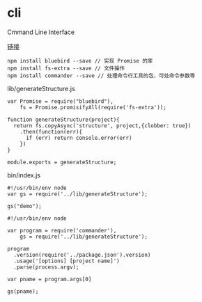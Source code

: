 # cli
Cmmand Line Interface

[链接](https://www.imooc.com/article/3156)

```
npm install bluebird --save // 实现 Promise 的库
npm install fs-extra --save // 文件操作
npm install commander --save // 处理命令行工具的包，可处命令参数等
```


lib/generateStructure.js
```
var Promise = require("bluebird"),
    fs = Promise.promisifyAll(require('fs-extra'));

function generateStructure(project){
  return fs.copyAsync('structure', project,{clobber: true})
    .then(function(err){
      if (err) return console.error(err)
    })
}

module.exports = generateStructure;
```

bin/index.js
```
#!/usr/bin/env node
var gs = require('../lib/generateStructure');

gs("demo");
```
```
#!/usr/bin/env node

var program = require('commander'),
    gs = require('../lib/generateStructure');

program
  .version(require('../package.json').version)
  .usage('[options] [project name]')
  .parse(process.argv);

var pname = program.args[0]

gs(pname);
```
